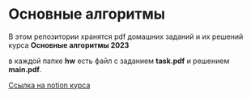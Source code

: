 # Основные алгоритмы  

В этом репозитории хранятся pdf домашних заданий и их решений курса **Основные алгоритмы 2023**  

в каждой папке **hw** есть файл с заданием **task.pdf** и решением **main.pdf**.

[Ссылка на notion курса](https://isklonin.notion.site/isklonin/2023-b660f4ffa2ba46848fcecfdeea25e4b8)


